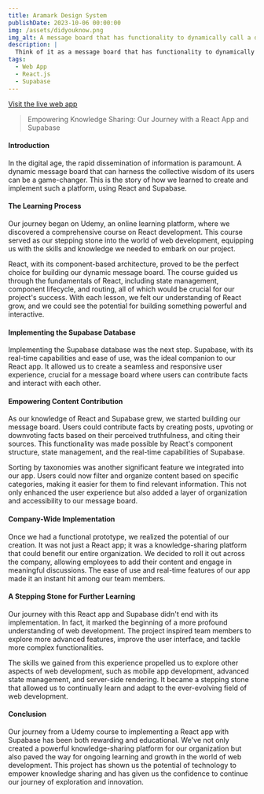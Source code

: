 ```yaml
---
title: Aramark Design System
publishDate: 2023-10-06 00:00:00
img: /assets/didyouknow.png
img_alt: A message board that has functionality to dynamically call a database. Users can contribute facts, upvote and downvote facts based on their perceived truthfulness, cite their source, and sort by taxonomies.
description: |
  Think of it as a message board that has functionality to dynamically call a database—Supabase—users can contribute facts, upvote and downvote facts based on their perceived truthfulness, cite their source, and sort by taxonomies.
tags:
  - Web App
  - React.js
  - Supabase
---
```


<a href="https://shakewell-didyouknow.netlify.app/">Visit the live web app</a>

> Empowering Knowledge Sharing: Our Journey with a React App and Supabase

#### Introduction

In the digital age, the rapid dissemination of information is paramount. A dynamic message board that can harness the collective wisdom of its users can be a game-changer. This is the story of how we learned to create and implement such a platform, using React and Supabase.

#### The Learning Process

Our journey began on Udemy, an online learning platform, where we discovered a comprehensive course on React development. This course served as our stepping stone into the world of web development, equipping us with the skills and knowledge we needed to embark on our project.

React, with its component-based architecture, proved to be the perfect choice for building our dynamic message board. The course guided us through the fundamentals of React, including state management, component lifecycle, and routing, all of which would be crucial for our project's success. With each lesson, we felt our understanding of React grow, and we could see the potential for building something powerful and interactive.

#### Implementing the Supabase Database

Implementing the Supabase database was the next step. Supabase, with its real-time capabilities and ease of use, was the ideal companion to our React app. It allowed us to create a seamless and responsive user experience, crucial for a message board where users can contribute facts and interact with each other.

#### Empowering Content Contribution

As our knowledge of React and Supabase grew, we started building our message board. Users could contribute facts by creating posts, upvoting or downvoting facts based on their perceived truthfulness, and citing their sources. This functionality was made possible by React's component structure, state management, and the real-time capabilities of Supabase.

Sorting by taxonomies was another significant feature we integrated into our app. Users could now filter and organize content based on specific categories, making it easier for them to find relevant information. This not only enhanced the user experience but also added a layer of organization and accessibility to our message board.

#### Company-Wide Implementation

Once we had a functional prototype, we realized the potential of our creation. It was not just a React app; it was a knowledge-sharing platform that could benefit our entire organization. We decided to roll it out across the company, allowing employees to add their content and engage in meaningful discussions. The ease of use and real-time features of our app made it an instant hit among our team members.

#### A Stepping Stone for Further Learning

Our journey with this React app and Supabase didn't end with its implementation. In fact, it marked the beginning of a more profound understanding of web development. The project inspired team members to explore more advanced features, improve the user interface, and tackle more complex functionalities.

The skills we gained from this experience propelled us to explore other aspects of web development, such as mobile app development, advanced state management, and server-side rendering. It became a stepping stone that allowed us to continually learn and adapt to the ever-evolving field of web development.

#### Conclusion

Our journey from a Udemy course to implementing a React app with Supabase has been both rewarding and educational. We've not only created a powerful knowledge-sharing platform for our organization but also paved the way for ongoing learning and growth in the world of web development. This project has shown us the potential of technology to empower knowledge sharing and has given us the confidence to continue our journey of exploration and innovation.
